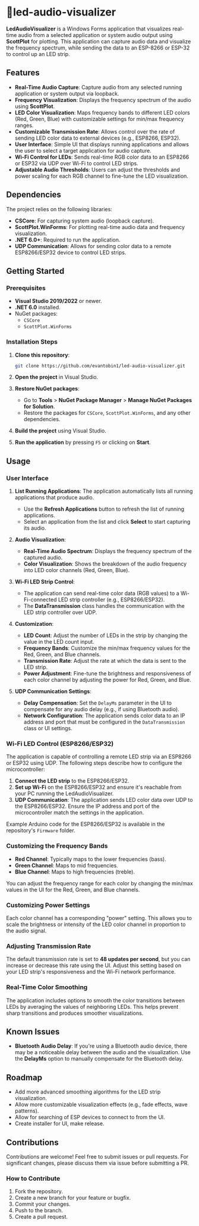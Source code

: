 
# 🚥led-audio-visualizer

**LedAudioVisualizer** is a Windows Forms application that visualizes real-time audio from a selected application or system audio output using **ScottPlot** for plotting. This application can capture audio data and visualize the frequency spectrum, while sending the data to an ESP-8266 or ESP-32 to control up an LED strip.

## Features

- **Real-Time Audio Capture**: Capture audio from any selected running application or system output via loopback.
- **Frequency Visualization**: Displays the frequency spectrum of the audio using **ScottPlot**.
- **LED Color Visualization**: Maps frequency bands to different LED colors (Red, Green, Blue) with customizable settings for min/max frequency ranges.
- **Customizable Transmission Rate**: Allows control over the rate of sending LED color data to external devices (e.g., ESP8266, ESP32).
- **User Interface**: Simple UI that displays running applications and allows the user to select a target application for audio capture.
- **Wi-Fi Control for LEDs**: Sends real-time RGB color data to an ESP8266 or ESP32 via UDP over Wi-Fi to control LED strips.
- **Adjustable Audio Thresholds**: Users can adjust the thresholds and power scaling for each RGB channel to fine-tune the LED visualization.

## Dependencies

The project relies on the following libraries:

- **CSCore**: For capturing system audio (loopback capture).
- **ScottPlot.WinForms**: For plotting real-time audio data and frequency visualization.
- **.NET 6.0+**: Required to run the application.
- **UDP Communication**: Allows for sending color data to a remote ESP8266/ESP32 device to control LED strips.

## Getting Started

### Prerequisites

- **Visual Studio 2019/2022** or newer.
- **.NET 6.0** installed.
- NuGet packages:
  - `CSCore`
  - `ScottPlot.WinForms`

### Installation Steps

1. **Clone this repository**:

   ```bash
   git clone https://github.com/evantobin1/led-audio-visualizer.git
   ```

2. **Open the project** in Visual Studio.

3. **Restore NuGet packages**:
   - Go to **Tools** > **NuGet Package Manager** > **Manage NuGet Packages for Solution**.
   - Restore the packages for `CSCore`, `ScottPlot.WinForms`, and any other dependencies.

4. **Build the project** using Visual Studio.

5. **Run the application** by pressing `F5` or clicking on **Start**.

## Usage

### User Interface

1. **List Running Applications**: The application automatically lists all running applications that produce audio.
   
   - Use the **Refresh Applications** button to refresh the list of running applications.
   - Select an application from the list and click **Select** to start capturing its audio.

2. **Audio Visualization**:
   - **Real-Time Audio Spectrum**: Displays the frequency spectrum of the captured audio.
   - **Color Visualization**: Shows the breakdown of the audio frequency into LED color channels (Red, Green, Blue).

3. **Wi-Fi LED Strip Control**:
   - The application can send real-time color data (RGB values) to a Wi-Fi-connected LED strip controller (e.g., ESP8266/ESP32).
   - The **DataTransmission** class handles the communication with the LED strip controller over UDP.

4. **Customization**:
   - **LED Count**: Adjust the number of LEDs in the strip by changing the value in the LED count input.
   - **Frequency Bands**: Customize the min/max frequency values for the Red, Green, and Blue channels.
   - **Transmission Rate**: Adjust the rate at which the data is sent to the LED strip.
   - **Power Adjustment**: Fine-tune the brightness and responsiveness of each color channel by adjusting the power for Red, Green, and Blue.

5. **UDP Communication Settings**:
   - **Delay Compensation**: Set the `DelayMs` parameter in the UI to compensate for any audio delay (e.g., if using Bluetooth audio).
   - **Network Configuration**: The application sends color data to an IP address and port that must be configured in the `DataTransmission` class or UI settings.

### Wi-Fi LED Control (ESP8266/ESP32)

The application is capable of controlling a remote LED strip via an ESP8266 or ESP32 using UDP. The following steps describe how to configure the microcontroller:

1. **Connect the LED strip** to the ESP8266/ESP32.
2. **Set up Wi-Fi** on the ESP8266/ESP32 and ensure it's reachable from your PC running the LedAudioVisualizer.
3. **UDP Communication**: The application sends LED color data over UDP to the ESP8266/ESP32. Ensure the IP address and port of the microcontroller match the settings in the application.

Example Arduino code for the ESP8266/ESP32 is available in the repository's `Firmware` folder.

### Customizing the Frequency Bands

- **Red Channel**: Typically maps to the lower frequencies (bass).
- **Green Channel**: Maps to mid frequencies.
- **Blue Channel**: Maps to high frequencies (treble).

You can adjust the frequency range for each color by changing the min/max values in the UI for the Red, Green, and Blue channels.

### Customizing Power Settings

Each color channel has a corresponding "power" setting. This allows you to scale the brightness or intensity of the LED color channel in proportion to the audio signal.

### Adjusting Transmission Rate

The default transmission rate is set to **48 updates per second**, but you can increase or decrease this rate using the UI. Adjust this setting based on your LED strip's responsiveness and the Wi-Fi network performance.

### Real-Time Color Smoothing

The application includes options to smooth the color transitions between LEDs by averaging the values of neighboring LEDs. This helps prevent sharp transitions and produces smoother visualizations.

## Known Issues

- **Bluetooth Audio Delay**: If you're using a Bluetooth audio device, there may be a noticeable delay between the audio and the visualization. Use the **DelayMs** option to manually compensate for the Bluetooth delay.

## Roadmap

- Add more advanced smoothing algorithms for the LED strip visualization.
- Allow more customizable visualization effects (e.g., fade effects, wave patterns).
- Allow for searching of ESP devices to connect to from the UI.
- Create installer for UI, make release.

## Contributions

Contributions are welcome! Feel free to submit issues or pull requests. For significant changes, please discuss them via issue before submitting a PR.

### How to Contribute

1. Fork the repository.
2. Create a new branch for your feature or bugfix.
3. Commit your changes.
4. Push to the branch.
5. Create a pull request.
